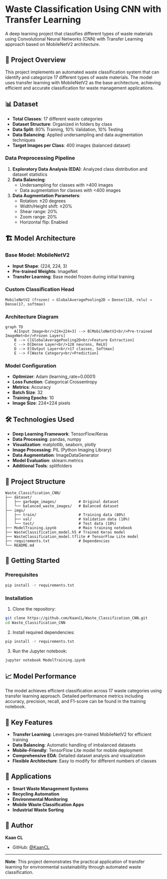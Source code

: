 # Waste Classification Using CNN with Transfer Learning

A deep learning project that classifies different types of waste materials using Convolutional Neural Networks (CNN) with Transfer Learning approach based on MobileNetV2 architecture.

## 🎯 Project Overview

This project implements an automated waste classification system that can identify and categorize 17 different types of waste materials. The model uses transfer learning with MobileNetV2 as the base architecture, achieving efficient and accurate classification for waste management applications.

## 📊 Dataset

- **Total Classes**: 17 different waste categories
- **Dataset Structure**: Organized in folders by class
- **Data Split**: 80% Training, 10% Validation, 10% Testing
- **Data Balancing**: Applied undersampling and data augmentation techniques
- **Target Images per Class**: 400 images (balanced dataset)

### Data Preprocessing Pipeline

1. **Exploratory Data Analysis (EDA)**: Analyzed class distribution and dataset statistics
2. **Data Balancing**: 
   - Undersampling for classes with >400 images
   - Data augmentation for classes with <400 images
3. **Data Augmentation Parameters**:
   - Rotation: ±20 degrees
   - Width/Height shift: ±20%
   - Shear range: 20%
   - Zoom range: 20%
   - Horizontal flip: Enabled

## 🏗️ Model Architecture

### Base Model: MobileNetV2
- **Input Shape**: (224, 224, 3)
- **Pre-trained Weights**: ImageNet
- **Transfer Learning**: Base model frozen during initial training

### Custom Classification Head
```
MobileNetV2 (frozen) → GlobalAveragePooling2D → Dense(128, relu) → Dense(17, softmax)
```

### Architecture Diagram
```mermaid
graph TD
    A[Input Image<br/>224×224×3] --> B[MobileNetV2<br/>Pre-trained ImageNet<br/>Frozen Layers]
    B --> C[GlobalAveragePooling2D<br/>Feature Extraction]
    C --> D[Dense Layer<br/>128 neurons, ReLU]
    D --> E[Output Layer<br/>17 classes, Softmax]
    E --> F[Waste Category<br/>Prediction]
```

### Model Configuration
- **Optimizer**: Adam (learning_rate=0.0001)
- **Loss Function**: Categorical Crossentropy
- **Metrics**: Accuracy
- **Batch Size**: 32
- **Training Epochs**: 10
- **Image Size**: 224×224 pixels

## 🛠️ Technologies Used

- **Deep Learning Framework**: TensorFlow/Keras
- **Data Processing**: pandas, numpy
- **Visualization**: matplotlib, seaborn, plotly
- **Image Processing**: PIL (Python Imaging Library)
- **Data Augmentation**: ImageDataGenerator
- **Model Evaluation**: sklearn.metrics
- **Additional Tools**: splitfolders

## 📁 Project Structure

```
Waste_Classification_CNN/
├── dataset/
│   ├── garbage_images/          # Original dataset
│   └── balanced_waste_images/   # Balanced dataset
├── imgs/
│   ├── train/                   # Training data (80%)
│   ├── val/                     # Validation data (10%)
│   └── test/                    # Test data (10%)
├── ModelTraining.ipynb          # Main training notebook
├── WasteClassification_model.h5 # Trained Keras model
├── WasteClassification_model.tflite # TensorFlow Lite model
├── requirements.txt             # Dependencies
└── README.md
```

## 🚀 Getting Started

### Prerequisites

```bash
pip install -r requirements.txt
```

### Installation

1. Clone the repository:
```bash
git clone https://github.com/KaanCL/Waste_Classification_CNN.git
cd Waste_Classification_CNN
```

2. Install required dependencies:
```bash
pip install -r requirements.txt
```

3. Run the Jupyter notebook:
```bash
jupyter notebook ModelTraining.ipynb
```

## 📈 Model Performance

The model achieves efficient classification across 17 waste categories using transfer learning approach. Detailed performance metrics including accuracy, precision, recall, and F1-score can be found in the training notebook.

## 🔧 Key Features

- **Transfer Learning**: Leverages pre-trained MobileNetV2 for efficient training
- **Data Balancing**: Automatic handling of imbalanced datasets
- **Mobile-Friendly**: TensorFlow Lite model for mobile deployment
- **Comprehensive EDA**: Detailed dataset analysis and visualization
- **Flexible Architecture**: Easy to modify for different numbers of classes

## 🎯 Applications

- **Smart Waste Management Systems**
- **Recycling Automation**
- **Environmental Monitoring**
- **Mobile Waste Classification Apps**
- **Industrial Waste Sorting**

## 👤 Author

**Kaan CL**
- GitHub: [@KaanCL](https://github.com/KaanCL)

---

**Note**: This project demonstrates the practical application of transfer learning for environmental sustainability through automated waste classification.
